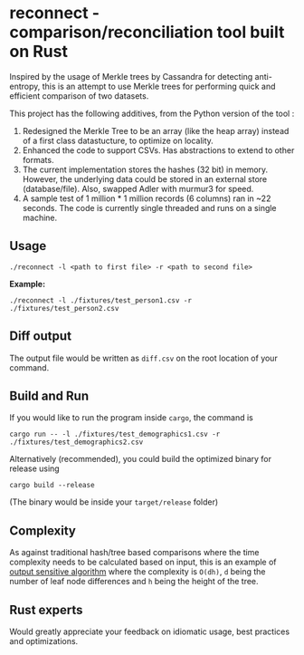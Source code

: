 # reconnect - comparison/reconciliation tool built on Rust

Inspired by the usage of Merkle trees by Cassandra for detecting anti-entropy, this is an attempt to use Merkle trees for performing quick and efficient comparison of two datasets.  

This project has the following additives, from the Python version of the tool :

1. Redesigned the Merkle Tree to be an array (like the heap array) instead of a first class datastucture, to optimize on locality.
2. Enhanced the code to support CSVs. Has abstractions to extend to other formats.
3. The current implementation stores the hashes (32 bit) in memory.  However, the underlying data could be stored in an external store (database/file). Also, swapped Adler with murmur3 for speed.
4. A sample test of 1 million * 1 million records (6 columns) ran in ~22 seconds. The code is currently single threaded and runs on a single machine.  

## Usage

```
./reconnect -l <path to first file> -r <path to second file>
```

**Example:**
```
./reconnect -l ./fixtures/test_person1.csv -r ./fixtures/test_person2.csv
```

## Diff output

The output file would be written as `diff.csv` on the root location of your command.

## Build and Run
If you would like to run the program inside `cargo`, the command is 

```
cargo run -- -l ./fixtures/test_demographics1.csv -r ./fixtures/test_demographics2.csv
```

Alternatively (recommended), you could build the optimized binary for release using

```
cargo build --release 
```
(The binary would be inside your `target/release` folder)

## Complexity

As against traditional hash/tree based comparisons where the time complexity needs to be calculated based on input, this is an example of [output sensitive algorithm](https://en.wikipedia.org/wiki/Output-sensitive_algorithm) where the complexity is `O(dh)`, `d` being the number of leaf node differences and `h` being the height of the tree.

## Rust experts

Would greatly appreciate your feedback on idiomatic usage, best practices and optimizations.
